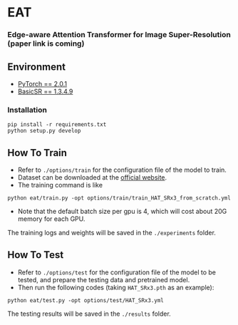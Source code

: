 # EAT

### Edge-aware Attention Transformer for Image Super-Resolution (paper link is coming)

## Environment
- [PyTorch == 2.0.1](https://pytorch.org/) 
- [BasicSR == 1.3.4.9](https://github.com/XPixelGroup/BasicSR/blob/master/INSTALL.md) 
### Installation
```
pip install -r requirements.txt
python setup.py develop
```

## How To Train
- Refer to `./options/train` for the configuration file of the model to train.
- Dataset can be downloaded at the [official website](https://image-net.org/challenges/LSVRC/2012/2012-downloads.php).
- The training command is like
```
python eat/train.py -opt options/train/train_HAT_SRx3_from_scratch.yml
```
- Note that the default batch size per gpu is 4, which will cost about 20G memory for each GPU.  

The training logs and weights will be saved in the `./experiments` folder.


## How To Test
- Refer to `./options/test` for the configuration file of the model to be tested, and prepare the testing data and pretrained model.  
- Then run the following codes (taking `HAT_SRx3.pth` as an example):
```
python eat/test.py -opt options/test/HAT_SRx3.yml
```
The testing results will be saved in the `./results` folder.  



